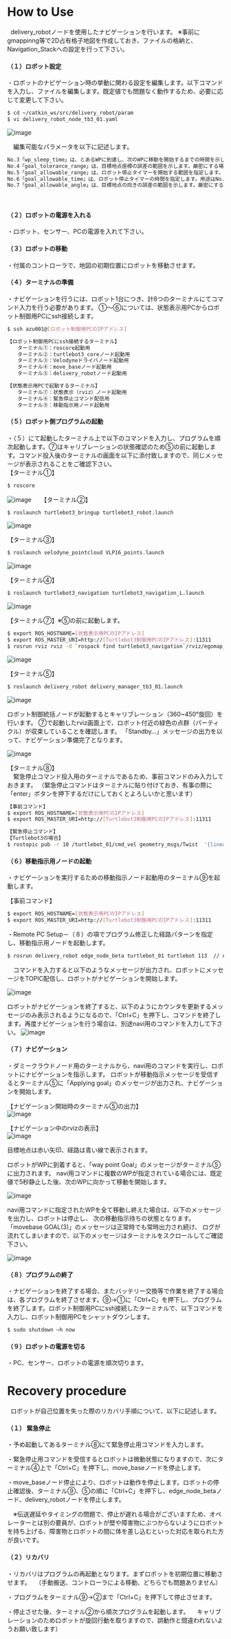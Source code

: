 # How to Use 

&nbsp; delivery_robotノードを使用したナビゲーションを行います。
※事前にgmappinng等で2D占有格子地図を作成しておき、ファイルの格納と、Navigation_Stackへの設定を行って下さい。

#### （１）ロボット設定
・ロボットのナビゲーション時の挙動に関わる設定を編集します。以下コマンドを入力し、ファイルを編集します。既定値でも問題なく動作するため、必要に応じて変更して下さい。
```bash
$ cd ~/catkin_ws/src/delivery_robot/param
$ vi delivery_robot_node_tb3_01.yaml
```

![image](https://github.com/jadsys/DeliveryRobotNode/wiki/images/11.png)

　編集可能なパラメータを以下に記述します。
```bash
No.3「wp_sleep_time」は、とあるWPに到達し、次のWPに移動を開始するまでの時間を示します。
No.4「goal_tolerance_range」は、目標地点座標の誤差の範囲を示します。厳密にする場合は小さい値を、ある程度の誤差を許容する場合は大きな値を設定して下さい。
No.5「goal_allowable_range」は、ロボット停止タイマーを開始する範囲を指定します。目標地点付近で、誤差の影響でロボットが止まらない場合の対応として、タイマーを発行し、タイマーT.O.が発生したらロボットは目標地点に到達したと見なし、ロボットを停止させます。
No.6「goal_allowable_time」は、ロボット停止タイマーの時間を指定します。用途はNo.5と同様です。
No.7「goal_allowable_angle」は、目標地点の向きの誤差の範囲を示します。厳密にする場合は小さい値を、ある程度の誤差を許容する場合は大きな値を設定して下さい。
```
 

#### （２）ロボットの電源を入れる
・ロボット、センサー、PCの電源を入れて下さい。

#### （３）ロボットの移動
・付属のコントローラで、地図の初期位置にロボットを移動させます。
 
#### （４）ターミナルの準備
・ナビゲーションを行うには、ロボット1台につき、計8つのターミナルにてコマンド入力を行う必要があります。
①～⑥については、状態表示用PCからロボット制御用PCにssh接続します。
```bash
$ ssh azu001@[ロボット制御用PCのIPアドレス]
```
```bash
【ロボット制御用PCにssh接続するターミナル】
　　ターミナル①：roscore起動用
　　ターミナル②：turtlebot3_coreノード起動用
　　ターミナル③：Velodyneドライバノード起動用
　　ターミナル④：move_baseノード起動用
　　ターミナル⑤：delivery_robotノード起動用
```
```bash
【状態表示用PCで起動するターミナル】
　　ターミナル⑦：状態表示（rviz）ノード起動用
　　ターミナル⑧：緊急停止コマンド配信用
　　ターミナル⑨：移動指示用ノード起動用
```
#### （５）ロボット側プログラムの起動
・（５）にて起動したターミナル上で以下のコマンドを入力し、プログラムを順次起動します。⑦はキャリブレーションの状態確認のため⑤の前に起動します。コマンド投入後のターミナルの画面を以下に添付致しますので、同じメッセージが表示されることをご確認下さい。<br>
【ターミナル①】<br>
```bash
$ roscore
```
![image](https://github.com/jadsys/DeliveryRobotNode/wiki/images/12.png)
 
【ターミナル②】<br>
```bash
$ roslaunch turtlebot3_bringup turtlebot3_robot.launch
```
![image](https://github.com/jadsys/DeliveryRobotNode/wiki/images/13.png)
 
【ターミナル③】<br>
```bash
$ roslaunch velodyne_pointcloud VLP16_points.launch
```
![image](https://github.com/jadsys/DeliveryRobotNode/wiki/images/14.png)
 
【ターミナル④】<br>
```bash
$ roslaunch turtlebot3_navigation turtlebot3_navigation_L.launch
```
![image](https://github.com/jadsys/DeliveryRobotNode/wiki/images/15.png)
 
【ターミナル⑦】※⑤の前に起動します。
```bash
$ export ROS_HOSTNAME=[状態表示用PCのIPアドレス]
$ export ROS_MASTER_URI=http://[Turtlebot3制御用PCのIPアドレス]:11311
$ rosrun rviz rviz -d `rospack find turtlebot3_navigation`/rviz/egomap_viewer_tb3.rviz __name:=egomap_viewer_tb3 __ns:=turtlebot_01
```
![image](https://github.com/jadsys/DeliveryRobotNode/wiki/images/16.png)
 
【ターミナル⑤】<br>
```bash
$ roslaunch delivery_robot delivery_manager_tb3_01.launch
```
![image](https://github.com/jadsys/DeliveryRobotNode/wiki/images/17.png)
 
ロボット制御統括ノードが起動するとキャリブレーション（360~450°旋回）を行います。
⑦で起動したrviz画面上で、ロボット付近の緑色の点群（パーティクル）が収束していることを確認します。
「Standby…」メッセージの出力を以って、ナビゲーション準備完了となります。

![image](https://github.com/jadsys/DeliveryRobotNode/wiki/images/18.png)
 
【ターミナル⑧】<br>
　緊急停止コマンド投入用のターミナルであるため、事前コマンドのみ入力しておきます。
 （緊急停止コマンドはターミナルに貼り付けておき、有事の際に「enter」ボタンを押下するだけにしておくとよろしいかと思います）

```bash
【事前コマンド】
$ export ROS_HOSTNAME=[状態表示用PCのIPアドレス]
$ export ROS_MASTER_URI=http://[Turtlebot3制御用PCのIPアドレス]:11311
```
```bash
【緊急停止コマンド】
【Turtlebot3の場合】
$ rostopic pub -r 10 /turtlebot_01/cmd_vel geometry_msgs/Twist  '{linear:  {x: 0.0, y: 0.0, z: 0.0}, angular: {x: 0.0,y: 0.0,z: 0.0}}'
```
 
#### （６）移動指示用ノードの起動
・ナビゲーションを実行するための移動指示ノード起動用のターミナル⑨を起動します。

【事前コマンド】
```bash
$ export ROS_HOSTNAME=[状態表示用PCのIPアドレス]
$ export ROS_MASTER_URI=http://[Turtlebot3制御用PCのIPアドレス]:11311
```
・Remote PC Setup－（８）の項でプログラム修正した経路パターンを指定し、移動指示用ノードを起動します。
```bash
$ rosrun delivery_robot edge_node_beta turtlebot_01 turtlebot 113  // navi
```

　コマンドを入力すると以下のようなメッセージが出力され、ロボットにメッセージをTOPIC配信し、ロボットがナビゲーションを開始します。
 
![image](https://github.com/jadsys/DeliveryRobotNode/wiki/images/19.png)
 
ロボットがナビゲーションを終了すると、以下のようにカウンタを更新するメッセージのみ表示されるようになるので、「Ctrl+C」を押下し、コマンドを終了します。再度ナビゲーションを行う場合は、別途navi用のコマンドを入力して下さい。
![image](https://github.com/jadsys/DeliveryRobotNode/wiki/images/20.png)


#### （７）ナビゲーション
・ダミークラウドノード用のターミナルから、navi用のコマンドを実行し、ロボットにナビゲーションを指示します。
ロボットが移動指示メッセージを受信するとターミナル⑤に「Applying goal」のメッセージが出力され、ナビゲーションを開始します。

【ナビゲーション開始時のターミナル⑤の出力】<br>
 ![image](https://github.com/jadsys/DeliveryRobotNode/wiki/images/21.png)

【ナビゲーション中のrvizの表示】<br>
![image](https://github.com/jadsys/DeliveryRobotNode/wiki/images/22.png)

目標地点は赤い矢印、経路は青い線で表示されます。

ロボットがWPに到着すると、「way point Goal」のメッセージがターミナル⑤に出力されます。
navi用コマンドに複数のWPが指定されている場合には、既定値で5秒静止した後、次のWPに向かって移動を開始します。

![image](https://github.com/jadsys/DeliveryRobotNode/wiki/images/23.png)

navi用コマンドに指定されたWPを全て移動し終えた場合は、以下のメッセージを出力し、ロボットは停止し、
次の移動指示待ちの状態となります。「movebase GOAL(3)」のメッセージは正常時でも常時出力され続け、
ログが流れてしまいますので、以下のメッセージはターミナルをスクロールしてご確認下さい。

![image](https://github.com/jadsys/DeliveryRobotNode/wiki/images/24.png)
 

#### （８）プログラムの終了
・ナビゲーションを終了する場合、またバッテリー交換等で作業を終了する場合は、各プログラムを終了させます。⑨→①に「Ctrl+C」を押下し、プログラムを終了します。ロボット制御用PCにssh接続したターミナルで、以下コマンドを入力し、ロボット制御用PCをシャットダウンします。
```bash
$ sudo shutdown –h now
```
#### （９）ロボットの電源を切る
・PC、センサー、ロボットの電源を順次切ります。


# Recovery procedure
&nbsp; ロボットが自己位置を失った際のリカバリ手順について、以下に記述します。

#### （１）	緊急停止
・予め起動してあるターミナル⑧にて緊急停止用コマンドを入力します。

・緊急停止用コマンドを受信するとロボットは微動状態になりますので、次にターミナル④上で「Ctrl+C」を押下し、move_baseノードを停止します。

・move_baseノード停止により、ロボットは動作を停止します。ロボットの停止確認後、ターミナル⑨、⑤の順に「Ctrl+C」を押下し、edge_node_betaノード、delivery_robotノードを停止します。

　※伝送遅延やタイミングの問題で、停止が遅れる場合がございますため、オペレーターとは別の要員が、ロボットが壁や障害物にぶつからないようにロボットを持ち上げる、障害物とロボットの間に体を差し込むといった対応を取られた方が良いです。

#### （２）リカバリ
・リカバリはプログラムの再起動となります。まずロボットを初期位置に移動させます。
　（手動搬送、コントローラによる移動、どちらでも問題ありません）

・プログラムをターミナル⑨→②まで「Ctrl+C」を押下して停止させます。

・停止させた後、ターミナル②から順次プログラムを起動します。
　キャリブレーションのためロボットが旋回行動を取りますので、誤動作と間違われないようお願い致します）
